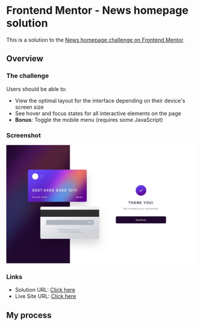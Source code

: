 # Frontend Mentor - News homepage solution

This is a solution to the [News homepage challenge on Frontend Mentor](https://www.frontendmentor.io/challenges/interactive-card-details-form-XpS8cKZDWw).


## Overview

### The challenge

Users should be able to:

- View the optimal layout for the interface depending on their device's screen size
- See hover and focus states for all interactive elements on the page
- **Bonus**: Toggle the mobile menu (requires some JavaScript)

### Screenshot

![Design preview for the News homepage coding challenge](./design/complete-state-desktop.jpg)



### Links

- Solution URL: [Click here](https://www.frontendmentor.io/solutions/interactivecarddetailsform-tailwind-_aHATE6wqE)
- Live Site URL: [Click here](https://interactive-card-details-form-vue-and-tailwind.vercel.app/)

## My process

